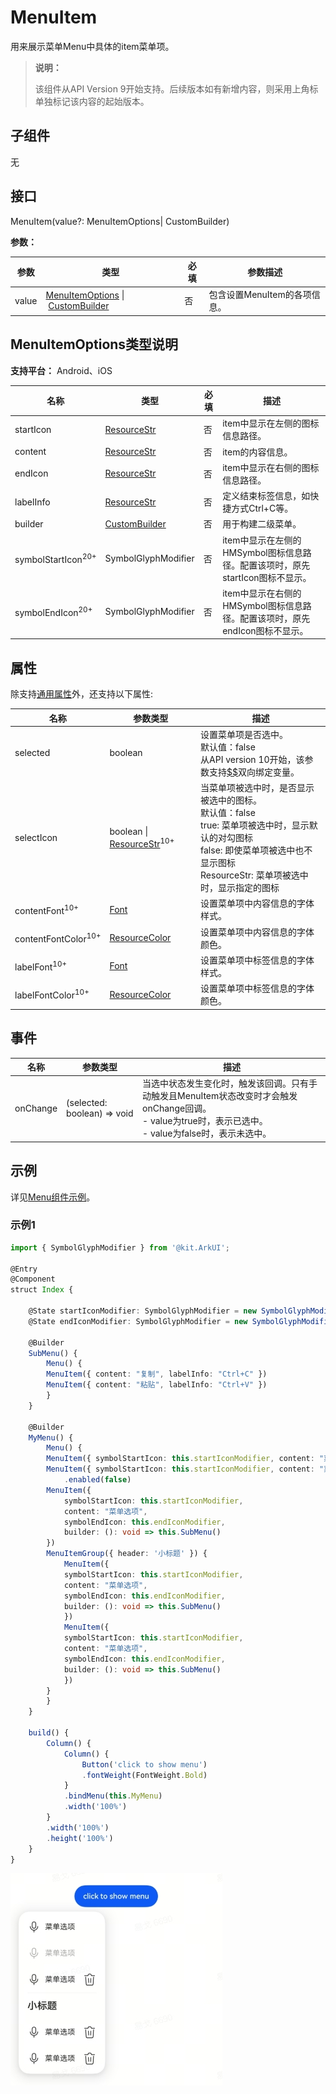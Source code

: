 # MenuItem

用来展示菜单Menu中具体的item菜单项。

> **说明：**
>
> 该组件从API Version 9开始支持。后续版本如有新增内容，则采用上角标单独标记该内容的起始版本。

## 子组件

无

## 接口

MenuItem(value?: MenuItemOptions| CustomBuilder)

**参数：**

| 参数  | 类型                                                                                                                          | 必填 | 参数描述                     |
| ----- | ----------------------------------------------------------------------------------------------------------------------------- | ---- | ---------------------------- |
| value | [MenuItemOptions](ts-basic-components-menuitem.md#menuitemoptions类型说明)&nbsp;\|&nbsp;[CustomBuilder](ts-types.md#custombuilder8) | 否   | 包含设置MenuItem的各项信息。 |

## MenuItemOptions类型说明

**支持平台：** Android、iOS

| 名称      | 类型                                        | 必填 | 描述                                   |
| --------- | ------------------------------------------- | ---- | -------------------------------------- |
| startIcon | [ResourceStr](ts-types.md#resourcestr)      | 否   | item中显示在左侧的图标信息路径。       |
| content   | [ResourceStr](ts-types.md#resourcestr)      | 否   | item的内容信息。                       |
| endIcon   | [ResourceStr](ts-types.md#resourcestr)      | 否   | item中显示在右侧的图标信息路径。       |
| labelInfo | [ResourceStr](ts-types.md#resourcestr)      | 否   | 定义结束标签信息，如快捷方式Ctrl+C等。 |
| builder   | [CustomBuilder](ts-types.md#custombuilder8) | 否   | 用于构建二级菜单。                     |
| symbolStartIcon<sup>20+</sup>   | SymbolGlyphModifier | 否   | item中显示在左侧的HMSymbol图标信息路径。配置该项时，原先startIcon图标不显示。                     |
| symbolEndIcon<sup>20+</sup>  | SymbolGlyphModifier | 否   | item中显示在右侧的HMSymbol图标信息路径。配置该项时，原先endIcon图标不显示。                     |
## 属性

除支持[通用属性](ts-universal-attributes-size.md)外，还支持以下属性:

| 名称                           | 参数类型                                                     | 描述                                                         |
| ------------------------------ | ------------------------------------------------------------ | ------------------------------------------------------------ |
| selected                       | boolean                                                      | 设置菜单项是否选中。<br />默认值：false<br />从API version 10开始，该参数支持[$$](../../quick-start/arkts-two-way-sync.md)双向绑定变量。 |
| selectIcon                     | boolean \| [ResourceStr](ts-types.md#resourcestr)<sup>10+</sup> | 当菜单项被选中时，是否显示被选中的图标。<br/>默认值：false<br/>true: 菜单项被选中时，显示默认的对勾图标<br/>false: 即使菜单项被选中也不显示图标<br/>ResourceStr: 菜单项被选中时，显示指定的图标 |
| contentFont<sup>10+</sup>      | [Font](ts-types.md#font)                                     | 设置菜单项中内容信息的字体样式。                             |
| contentFontColor<sup>10+</sup> | [ResourceColor](ts-types.md#resourcecolor)                   | 设置菜单项中内容信息的字体颜色。                             |
| labelFont<sup>10+</sup>        | [Font](ts-types.md#font)                                     | 设置菜单项中标签信息的字体样式。                             |
| labelFontColor<sup>10+</sup>   | [ResourceColor](ts-types.md#resourcecolor)                   | 设置菜单项中标签信息的字体颜色。                             |

## 事件

| 名称     | 参数类型                    | 描述                                                                                                                                                            |
| -------- | --------------------------- | --------------------------------------------------------------------------------------------------------------------------------------------------------------- |
| onChange | (selected: boolean) => void | 当选中状态发生变化时，触发该回调。只有手动触发且MenuItem状态改变时才会触发onChange回调。<br />- value为true时，表示已选中。<br />- value为false时，表示未选中。 |

## 示例

详见[Menu组件示例](ts-basic-components-menu.md#示例)。

### 示例1

```ts
import { SymbolGlyphModifier } from '@kit.ArkUI';

@Entry
@Component
struct Index {

    @State startIconModifier: SymbolGlyphModifier = new SymbolGlyphModifier($r('sys.symbol.ohos_mic')).fontSize('24vp');
    @State endIconModifier: SymbolGlyphModifier = new SymbolGlyphModifier($r('sys.symbol.ohos_trash')).fontSize('24vp');

    @Builder
    SubMenu() {
        Menu() {
        MenuItem({ content: "复制", labelInfo: "Ctrl+C" })
        MenuItem({ content: "粘贴", labelInfo: "Ctrl+V" })
        }
    }

    @Builder
    MyMenu() {
        Menu() {
        MenuItem({ symbolStartIcon: this.startIconModifier, content: "菜单选项" })
        MenuItem({ symbolStartIcon: this.startIconModifier, content: "菜单选项" })
            .enabled(false)
        MenuItem({
            symbolStartIcon: this.startIconModifier,
            content: "菜单选项",
            symbolEndIcon: this.endIconModifier,
            builder: (): void => this.SubMenu()
        })
        MenuItemGroup({ header: '小标题' }) {
            MenuItem({
            symbolStartIcon: this.startIconModifier,
            content: "菜单选项",
            symbolEndIcon: this.endIconModifier,
            builder: (): void => this.SubMenu()
            })
            MenuItem({
            symbolStartIcon: this.startIconModifier,
            content: "菜单选项",
            symbolEndIcon: this.endIconModifier,
            builder: (): void => this.SubMenu()
            })
        }
        }
    }

    build() {
        Column() {
            Column() {
                Button('click to show menu')
                .fontWeight(FontWeight.Bold)
            }
            .bindMenu(this.MyMenu)
            .width('100%')
        }
        .width('100%')
        .height('100%')
    }
}
```
![customKeyboard](figures/menuitem.png)